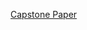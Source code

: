 [Capstone Paper](https://drive.google.com/file/d/16Gb2RaXHftxXk5SxTryKgwlszJb3bbi7/view?usp=sharing)

